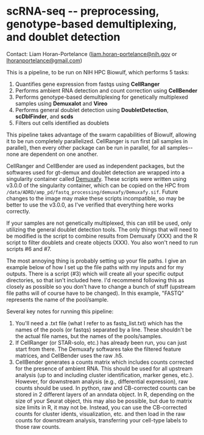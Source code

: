 # scRNA-seq -- preprocessing, genotype-based demultiplexing, and doublet detection

Contact: Liam Horan-Portelance (liam.horan-portelance@nih.gov or lhoranportelance@gmail.com)

This is a pipeline, to be run on NIH HPC Biowulf, which performs 5 tasks:
1. Quantifies gene expression from fastqs using **CellRanger**
2. Performs ambient RNA detection and count correction using **CellBender**
3. Performs genotype-based demultiplexing for genetically multiplexed samples using **Demuxalot** and **Vireo**
4. Performs general doublet detection using **DoubletDetection**, **scDblFinder**, and **scds**
5. Filters out cells identified as doublets

This pipeline takes advantage of the swarm capabilities of Biowulf, allowing it to be run completely parallelized. CellRanger is run first (all samples in parallel), then every other package can be run in parallel, for all samples--none are dependent on one another. 

CellRanger and CellBender are used as independent packages, but the softwares used for gt-demux and doublet detection are wrapped into a singularity container called [Demuxafy](https://demultiplexing-doublet-detecting-docs.readthedocs.io/en/latest/). These scripts were written using v3.0.0 of the singularity container, which can be copied on the HPC from ``/data/ADRD/amp_pd/fastq_processing/demuxafy/Demuxafy.sif``. Future changes to the image may make these scripts incompatible, so may be better to use the v3.0.0, as I've verified that everything here works correctly. 

If your samples are not genetically multiplexed, this can still be used, only utilizing the general doublet detection tools. The only things that will need to be modified is the script to combine results from Demuxafy (XXX) and the R script to filter doublets and create objects (XXX). You also won't need to run scripts #6 and #7. 

The most annoying thing is probably setting up your file paths. I give an example below of how I set up the file paths with my inputs and for my outputs. There is a script (#3) which will create all your specific output directories, so that isn't included here. I'd recommend following this as closely as possible so you don't have to change a bunch of stuff (upstream file paths will of course have to be changed). In this example, "FASTQ" represents the name of the pool/sample. 

Several key notes for running this pipeline:
1. You'll need a .txt file (what I refer to as fastq_list.txt) which has the names of the pools (or fastqs) separated by a line. These shouldn't be the actual file names, but the names of the pools/samples.
2. If CellRanger (or STAR-solo, etc.) has already been run, you can just start from there. The Demuxafy softwares take the filtered feature matrices, and CellBender uses the raw .h5.
3. CellBender generates a counts matrix which includes counts corrected for the presence of ambient RNA. This should be used for all upstream analysis (up to and including cluster identification, marker genes, etc.). However, for downstream analysis (e.g., differential expression), raw counts should be used. In python, raw and CB-corrected counts can be stored in 2 different layers of an anndata object. In R, depending on the size of your Seurat object, this may also be possible, but due to matrix size limits in R, it may not be. Instead, you can use the CB-corrected counts for cluster idents, visualization, etc. and then load in the raw counts for downstream analysis, transferring your cell-type labels to those raw counts. 
